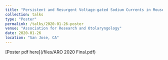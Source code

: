```yaml
---
title: "Persistent and Resurgent Voltage-gated Sodium Currents in Mouse Vestibular Ganglion Neurons"
collection: talks
type: "Poster"
permalink: /talks/2020-01-26-poster
venue: "Association for Research and Otolaryngology"
date: 2020-01-26
location: "San Jose, CA"
---
```


[Poster pdf here](/files/ARO 2020 Final.pdf)
